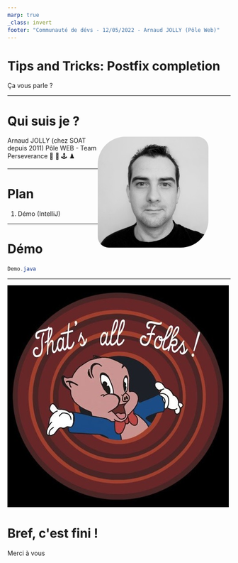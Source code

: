 ```yaml
---
marp: true
_class: invert
footer: "Communauté de dévs - 12/05/2022 - Arnaud JOLLY (Pôle Web)"
---
```


<style>
img[alt~="round"] {
  border-radius: 25% 10%;
}
img[alt~="center"] {
  display: block;
  margin: auto;
}
img[alt~="f-right"] {
    float: right;
    margin-right: 50px;
}
</style>


# **Tips and Tricks: Postfix completion**

Ça vous parle ?

---


# **Qui suis je ?**

![round f-right](tronche.png)
Arnaud JOLLY (chez SOAT depuis 2011)
Pôle WEB - Team Perseverance
:ping_pong: :game_die: :joystick: :chess_pawn:




---

<!-- footer: "Tips and Tricks: Postfix completion" -->
<!-- paginate: true -->

# **Plan**
1. Démo (IntelliJ)


---

# **Démo**

```java
Demo.java
```

---

<!-- _class: invert -->

![bg right](aufinal.jpg)
# **Bref, c'est fini !**
Merci à vous